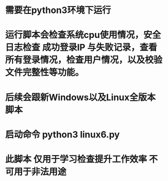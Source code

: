 # 需要在python3环境下运行
# 运行脚本会检查系统cpu使用情况，安全日志检查 成功登录IP 与失败记录，查看所有登录情况，检查用户情况，以及校验文件完整性等功能。
# 后续会跟新Windows以及Linux全版本脚本
# 启动命令 python3 linux6.py
# 此脚本 仅用于学习检查提升工作效率 不可用于非法用途
